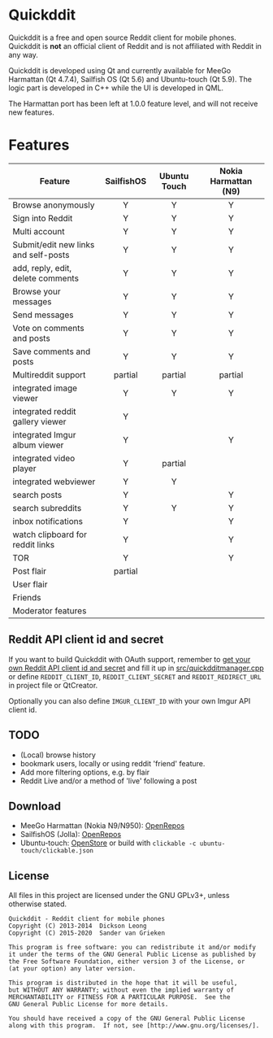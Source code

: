 Quickddit
=========

Quickddit is a free and open source Reddit client for mobile phones. Quickddit is **not** an official client
of Reddit and is not affiliated with Reddit in any way.

Quickddit is developed using Qt and currently available for MeeGo Harmattan (Qt 4.7.4), Sailfish OS (Qt 5.6) and Ubuntu-touch (Qt 5.9).
The logic part is developed in C++ while the UI is developed in QML.

The Harmattan port has been left at 1.0.0 feature level, and will not receive new features.

Features
========
| Feature                | SailfishOS | Ubuntu Touch | Nokia Harmattan (N9) |
|------------------------|:----------:|:------------:|:--------------------:|
| Browse anonymously     | Y | Y | Y |
| Sign into Reddit       | Y | Y | Y |
| Multi account          | Y | Y | Y |
| Submit/edit new links and self-posts | Y | Y | Y |
| add, reply, edit, delete comments | Y | Y | Y |
| Browse your messages   | Y | Y | Y |
| Send messages          | Y | Y | Y |
| Vote on comments and posts | Y | Y | Y |
| Save comments and posts | Y | Y | Y |
| Multireddit support    | partial | partial | partial |
| integrated image viewer | Y | Y | Y |
| integrated reddit gallery viewer | Y | | |
| integrated Imgur album viewer | Y | | Y |
| integrated video player | Y | partial | |
| integrated webviewer   | Y | Y | |
| search posts           | Y | | Y |
| search subreddits      | Y | Y | Y |
| inbox notifications    | Y | | Y |
| watch clipboard for reddit links | Y | | Y |
| TOR                    | Y | | Y |
| Post flair             | partial | | |
| User flair             | | | |
| Friends                | | | |
| Moderator features     | | | |

Reddit API client id and secret
----------------------------------

If you want to build Quickddit with OAuth support, remember to [get your own Reddit API client
id and secret](https://github.com/reddit/reddit/wiki/OAuth2) and fill it up in
[src/quickdditmanager.cpp](src/quickdditmanager.cpp) or define `REDDIT_CLIENT_ID`,
`REDDIT_CLIENT_SECRET` and `REDDIT_REDIRECT_URL` in project file or QtCreator.

Optionally you can also define `IMGUR_CLIENT_ID` with your own Imgur API client id.

TODO
-----

- (Local) browse history
- bookmark users, locally or using reddit 'friend' feature.
- Add more filtering options, e.g. by flair
- Reddit Live and/or a method of 'live' following a post

Download
--------
- MeeGo Harmattan (Nokia N9/N950): [OpenRepos](https://openrepos.net/content/accumulator/quickddit)
- SailfishOS (Jolla): [OpenRepos](https://openrepos.net/content/accumulator/quickddit-0)
- Ubuntu-touch: [OpenStore](https://open-store.io/app/quickddit) or build with `clickable -c ubuntu-touch/clickable.json`

License
-------
All files in this project are licensed under the GNU GPLv3+, unless otherwise stated.

    Quickddit - Reddit client for mobile phones
    Copyright (C) 2013-2014  Dickson Leong
    Copyright (C) 2015-2020  Sander van Grieken

    This program is free software: you can redistribute it and/or modify
    it under the terms of the GNU General Public License as published by
    the Free Software Foundation, either version 3 of the License, or
    (at your option) any later version.

    This program is distributed in the hope that it will be useful,
    but WITHOUT ANY WARRANTY; without even the implied warranty of
    MERCHANTABILITY or FITNESS FOR A PARTICULAR PURPOSE.  See the
    GNU General Public License for more details.

    You should have received a copy of the GNU General Public License
    along with this program.  If not, see [http://www.gnu.org/licenses/].
